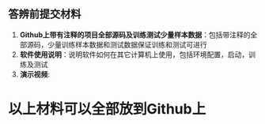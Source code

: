## 答辨前提交材料
1. **Github上带有注释的项目全部源码及训练测试少量样本数据**：包括带注释的全部源码，少量训练样本数据和测试数据保证训练和测试可进行
2. **软件使用说明**：说明软件如何在其它计算机上使用，包括环境配置，启动，训练及测试
3. **演示视频**:

# 以上材料可以全部放到Github上
